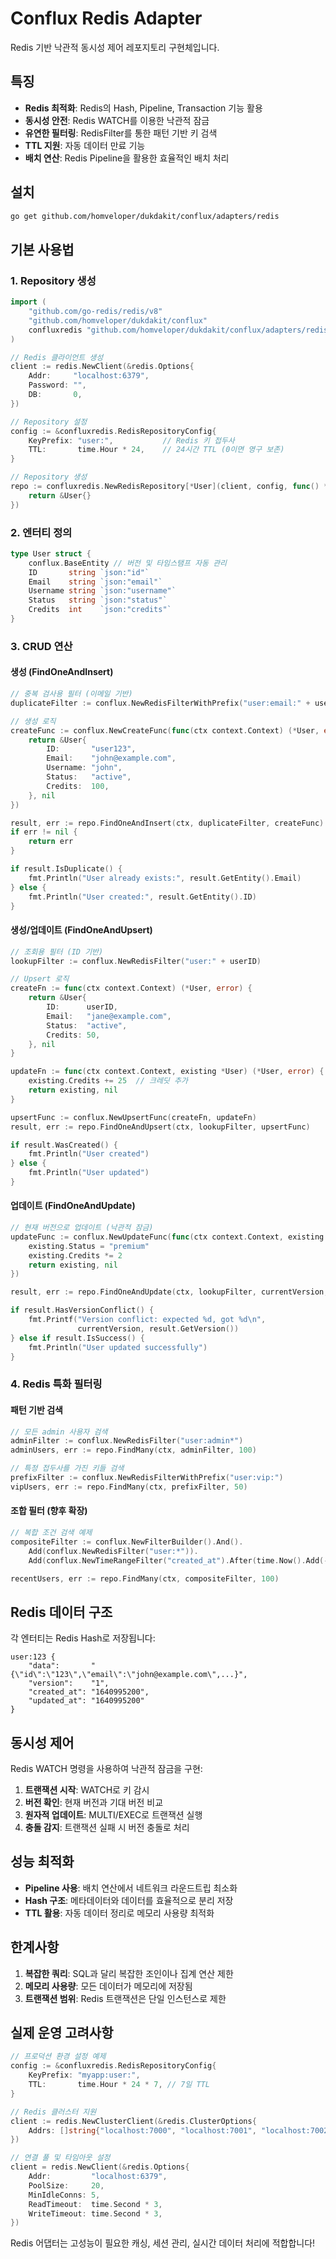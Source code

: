 # Conflux Redis Adapter

Redis 기반 낙관적 동시성 제어 레포지토리 구현체입니다.

## 특징

- **Redis 최적화**: Redis의 Hash, Pipeline, Transaction 기능 활용
- **동시성 안전**: Redis WATCH를 이용한 낙관적 잠금
- **유연한 필터링**: RedisFilter를 통한 패턴 기반 키 검색
- **TTL 지원**: 자동 데이터 만료 기능
- **배치 연산**: Redis Pipeline을 활용한 효율적인 배치 처리

## 설치

```bash
go get github.com/homveloper/dukdakit/conflux/adapters/redis
```

## 기본 사용법

### 1. Repository 생성

```go
import (
    "github.com/go-redis/redis/v8"
    "github.com/homveloper/dukdakit/conflux"
    confluxredis "github.com/homveloper/dukdakit/conflux/adapters/redis"
)

// Redis 클라이언트 생성
client := redis.NewClient(&redis.Options{
    Addr:     "localhost:6379",
    Password: "",
    DB:       0,
})

// Repository 설정
config := &confluxredis.RedisRepositoryConfig{
    KeyPrefix: "user:",           // Redis 키 접두사
    TTL:       time.Hour * 24,    // 24시간 TTL (0이면 영구 보존)
}

// Repository 생성
repo := confluxredis.NewRedisRepository[*User](client, config, func() *User {
    return &User{}
})
```

### 2. 엔터티 정의

```go
type User struct {
    conflux.BaseEntity // 버전 및 타임스탬프 자동 관리
    ID       string `json:"id"`
    Email    string `json:"email"`
    Username string `json:"username"`
    Status   string `json:"status"`
    Credits  int    `json:"credits"`
}
```

### 3. CRUD 연산

#### 생성 (FindOneAndInsert)

```go
// 중복 검사용 필터 (이메일 기반)
duplicateFilter := conflux.NewRedisFilterWithPrefix("user:email:" + user.Email)

// 생성 로직
createFunc := conflux.NewCreateFunc(func(ctx context.Context) (*User, error) {
    return &User{
        ID:       "user123",
        Email:    "john@example.com",
        Username: "john",
        Status:   "active",
        Credits:  100,
    }, nil
})

result, err := repo.FindOneAndInsert(ctx, duplicateFilter, createFunc)
if err != nil {
    return err
}

if result.IsDuplicate() {
    fmt.Println("User already exists:", result.GetEntity().Email)
} else {
    fmt.Println("User created:", result.GetEntity().ID)
}
```

#### 생성/업데이트 (FindOneAndUpsert)

```go
// 조회용 필터 (ID 기반)
lookupFilter := conflux.NewRedisFilter("user:" + userID)

// Upsert 로직
createFn := func(ctx context.Context) (*User, error) {
    return &User{
        ID:      userID,
        Email:   "jane@example.com",
        Status:  "active",
        Credits: 50,
    }, nil
}

updateFn := func(ctx context.Context, existing *User) (*User, error) {
    existing.Credits += 25  // 크레딧 추가
    return existing, nil
}

upsertFunc := conflux.NewUpsertFunc(createFn, updateFn)
result, err := repo.FindOneAndUpsert(ctx, lookupFilter, upsertFunc)

if result.WasCreated() {
    fmt.Println("User created")
} else {
    fmt.Println("User updated")
}
```

#### 업데이트 (FindOneAndUpdate)

```go
// 현재 버전으로 업데이트 (낙관적 잠금)
updateFunc := conflux.NewUpdateFunc(func(ctx context.Context, existing *User) (*User, error) {
    existing.Status = "premium"
    existing.Credits *= 2
    return existing, nil
})

result, err := repo.FindOneAndUpdate(ctx, lookupFilter, currentVersion, updateFunc)

if result.HasVersionConflict() {
    fmt.Printf("Version conflict: expected %d, got %d\n", 
               currentVersion, result.GetVersion())
} else if result.IsSuccess() {
    fmt.Println("User updated successfully")
}
```

### 4. Redis 특화 필터링

#### 패턴 기반 검색

```go
// 모든 admin 사용자 검색
adminFilter := conflux.NewRedisFilter("user:admin*")
adminUsers, err := repo.FindMany(ctx, adminFilter, 100)

// 특정 접두사를 가진 키들 검색
prefixFilter := conflux.NewRedisFilterWithPrefix("user:vip:")
vipUsers, err := repo.FindMany(ctx, prefixFilter, 50)
```

#### 조합 필터 (향후 확장)

```go
// 복합 조건 검색 예제
compositeFilter := conflux.NewFilterBuilder().And().
    Add(conflux.NewRedisFilter("user:*")).
    Add(conflux.NewTimeRangeFilter("created_at").After(time.Now().Add(-24 * time.Hour)))

recentUsers, err := repo.FindMany(ctx, compositeFilter, 100)
```

## Redis 데이터 구조

각 엔터티는 Redis Hash로 저장됩니다:

```
user:123 {
    "data":       "{\"id\":\"123\",\"email\":\"john@example.com\",...}",
    "version":    "1",
    "created_at": "1640995200",
    "updated_at": "1640995200"
}
```

## 동시성 제어

Redis WATCH 명령을 사용하여 낙관적 잠금을 구현:

1. **트랜잭션 시작**: WATCH로 키 감시
2. **버전 확인**: 현재 버전과 기대 버전 비교
3. **원자적 업데이트**: MULTI/EXEC로 트랜잭션 실행
4. **충돌 감지**: 트랜잭션 실패 시 버전 충돌로 처리

## 성능 최적화

- **Pipeline 사용**: 배치 연산에서 네트워크 라운드트립 최소화
- **Hash 구조**: 메타데이터와 데이터를 효율적으로 분리 저장
- **TTL 활용**: 자동 데이터 정리로 메모리 사용량 최적화

## 한계사항

1. **복잡한 쿼리**: SQL과 달리 복잡한 조인이나 집계 연산 제한
2. **메모리 사용량**: 모든 데이터가 메모리에 저장됨
3. **트랜잭션 범위**: Redis 트랜잭션은 단일 인스턴스로 제한

## 실제 운영 고려사항

```go
// 프로덕션 환경 설정 예제
config := &confluxredis.RedisRepositoryConfig{
    KeyPrefix: "myapp:user:",
    TTL:       time.Hour * 24 * 7, // 7일 TTL
}

// Redis 클러스터 지원
client := redis.NewClusterClient(&redis.ClusterOptions{
    Addrs: []string{"localhost:7000", "localhost:7001", "localhost:7002"},
})

// 연결 풀 및 타임아웃 설정
client = redis.NewClient(&redis.Options{
    Addr:         "localhost:6379",
    PoolSize:     20,
    MinIdleConns: 5,
    ReadTimeout:  time.Second * 3,
    WriteTimeout: time.Second * 3,
})
```

Redis 어댑터는 고성능이 필요한 캐싱, 세션 관리, 실시간 데이터 처리에 적합합니다!
